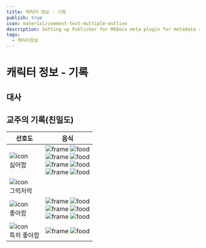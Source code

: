 ```yaml
---
title: 캐릭터 정보 - 기록
publish: true
icon: material/comment-text-multiple-outline
description: Setting up Publisher for MkDocs meta plugin for metadata retrival and automatic navigation building
tags:
  - 캐릭터정보
---
```


# 캐릭터 정보 - 기록

## 대사

## 교주의 기록(친밀도)

<div class="prefs-table-wrap">
  <table class="prefs-table">
    <thead>
      <tr>
        <th>선호도</th>
        <th>
          <div class="th-cell">
            <span>음식</span>
          </div>
        </th>
      </tr>
    </thead>
    <tbody>
      <tr>
        <td class="pref-icon-cell"><div class="pref-icon-mini"><img src="https://vitamink1.github.io/mkdocs-test/assets/common/food/hate.png" alt="icon"></div><span>싫어함</span></td>
        <td>
        <div class="pref-icon">
        <img class="frame" src="https://vitamink1.github.io/mkdocs-test/assets/common/itemslot/ItemSlot_Blue.png" alt="frame">
        <img class="overlay" src="https://vitamink1.github.io/mkdocs-test/assets/common/food/Icon_Food_22.png" alt="food">
        </div>
        <div class="pref-icon">
        <img class="frame" src="https://vitamink1.github.io/mkdocs-test/assets/common/itemslot/ItemSlot_Purple.png" alt="frame">
        <img class="overlay" src="https://vitamink1.github.io/mkdocs-test/assets/common/food/Icon_Food_13.png" alt="food">
        </div>
        <div class="pref-icon">
        <img class="frame" src="https://vitamink1.github.io/mkdocs-test/assets/common/itemslot/ItemSlot_Purple.png" alt="frame">
        <img class="overlay" src="https://vitamink1.github.io/mkdocs-test/assets/common/food/Icon_Food_59.png" alt="food">
        </div>
        <div class="pref-icon">
        <img class="frame" src="https://vitamink1.github.io/mkdocs-test/assets/common/itemslot/ItemSlot_Gold.png" alt="frame">
        <img class="overlay" src="https://vitamink1.github.io/mkdocs-test/assets/common/food/Icon_Food_63.png" alt="food">
        </div>
        </td>
      </tr>
      <tr>
        <td class="pref-icon-cell"><div class="pref-icon-mini"><img src="https://vitamink1.github.io/mkdocs-test/assets/common/food/good.png" alt="icon"></div><span>그럭저럭</span></td>
        <td>
        </td>
      </tr>
      <tr>
        <td class="pref-icon-cell"><div class="pref-icon-mini"><img src="https://vitamink1.github.io/mkdocs-test/assets/common/food/like.png" alt="icon"></div><span>좋아함</span></td>
        <td>
        <div class="pref-icon">
        <img class="frame" src="https://vitamink1.github.io/mkdocs-test/assets/common/itemslot/ItemSlot_Gray.png" alt="frame">
        <img class="overlay" src="https://vitamink1.github.io/mkdocs-test/assets/common/food/Icon_Food_4.png" alt="food">
        </div>
        <div class="pref-icon">
        <img class="frame" src="https://vitamink1.github.io/mkdocs-test/assets/common/itemslot/ItemSlot_Gray.png" alt="frame">
        <img class="overlay" src="https://vitamink1.github.io/mkdocs-test/assets/common/food/Icon_Food_28.png" alt="food">
        </div>
        <div class="pref-icon">
        <img class="frame" src="https://vitamink1.github.io/mkdocs-test/assets/common/itemslot/ItemSlot_Green.png" alt="frame">
        <img class="overlay" src="https://vitamink1.github.io/mkdocs-test/assets/common/food/Icon_Food_43.png" alt="food">
        </div>
        </td>
      </tr>
      <tr>
        <td class="pref-icon-cell"><div class="pref-icon-mini"><img src="https://vitamink1.github.io/mkdocs-test/assets/common/food/love.png" alt="icon"></div><span>특히 좋아함</span></td>
        <td>
        <div class="pref-icon">
        <img class="frame" src="https://vitamink1.github.io/mkdocs-test/assets/common/itemslot/ItemSlot_Green.png" alt="frame">
        <img class="overlay" src="https://vitamink1.github.io/mkdocs-test/assets/common/food/Icon_Food_42.png" alt="food">
        </div>
        </td>
      </tr>
    </tbody>
  </table>
</div>
